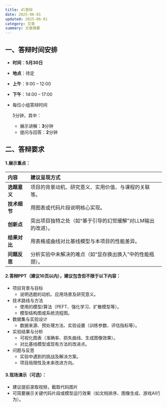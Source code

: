 ```yaml
---
title: dl答辩
date: 2025-06-01
updated: 2025-06-01
category: 文章
summary: 文章摘要
---
```


## 一、答辩时间安排

- **时间**：**5月30日**

- **地点**：待定

- **上午**：9:00 – 12:00

- **下午**：14:00 – 17:00

- 每位小组答辩时间

    5分钟，其中：

    - 展示讲解：**3**分钟
    - 提问与回答：**2**分钟

## 二、答辩要求

#### 1.展示重点：

| 内容         | 建议呈现方式                                                |
| :----------- | :---------------------------------------------------------- |
| **选题意义** | 项目的背景动机、研究意义、实用价值、与课程的关联等。        |
| **技术细节** | 用图表或代码片段说明核心实现。                              |
| **创新点**   | 突出项目独特之处（如“基于引导的幻觉缓解”对LLM输出的改进）。 |
| **结果对比** | 用表格或曲线对比基线模型与本项目的性能差异。                |
| **问题反思** | 分析实验中未解决的难点（如“显存换出换入”中的性能瓶颈）。    |

#### 2.答辩PPT（建议10页以内），建议包含但不限于以下内容：

- 项目背景与目标
    - 说明选题的动机、应用场景及研究意义。
- 技术路线与方法
    - 使用的模型/算法（PEFT、强化学习、扩散模型等）。
    - 模型结构图或系统流程图。
- 数据集与实验设计
    - 数据来源、预处理方法、实验设置（训练参数、评估指标等）。
- 实验结果与分析
    - 可视化图表（准确率、损失曲线、生成图像效果）。
    - 对比基线模型或现有方法的改进点。
- 问题与反思
    - 实验中遇到的挑战及解决方案。
    - 项目局限性及未来改进方向。

#### 3.现场演示（可选）：

- 建议提前录取视频，截取代码图片
- 可简要展示关键代码片段或模型运行效果（如文档排序、图像生成、游戏AI行为）。